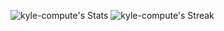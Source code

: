 ![kyle-compute's Stats](https://github-readme-stats.vercel.app/api?username=kyle-compute&theme=great-gatsby&show_icons=true&hide_border=true&count_private=true)
![kyle-compute's Streak](https://github-readme-streak-stats.herokuapp.com/?user=kyle-compute&theme=great-gatsby&hide_border=true)
